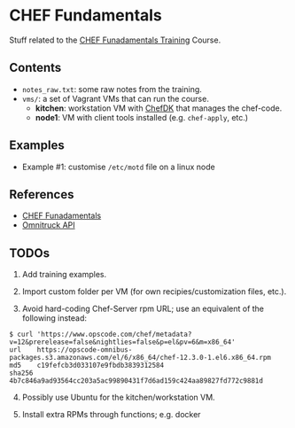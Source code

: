 # CHEF Fundamentals
Stuff related to the [CHEF Funadamentals Training](https://www.chef.io/training/#fundamentals) Course.

## Contents
- `notes_raw.txt`: some raw notes from the training.
- `vms/`: a set of Vagrant VMs that can run the course.
    - **kitchen**: workstation VM with [ChefDK](https://downloads.chef.io/chef-dk)
      that manages the chef-code.
    - **node1**: VM with client tools installed (e.g. `chef-apply`, etc.)

## Examples
- Example #1: customise  `/etc/motd` file on a linux node

## References
- [CHEF Funadamentals](https://www.chef.io/training/#fundamentals)
- [Omnitruck API](https://docs.chef.io/api_omnitruck.html)

## TODOs
1) Add training examples.

2) Import custom folder per VM (for own recipies/customization files, etc.).

3) Avoid hard-coding Chef-Server rpm URL; use an equivalent of the following instead:

```
$ curl 'https://www.opscode.com/chef/metadata?v=12&prerelease=false&nightlies=false&p=el&pv=6&m=x86_64'
url    https://opscode-omnibus-packages.s3.amazonaws.com/el/6/x86_64/chef-12.3.0-1.el6.x86_64.rpm
md5    c19fefcb3d033107e9fbdb3839312584
sha256 4b7c846a9ad93564cc203a5ac99890431f7d6ad159c424aa89827fd772c9881d
```

4) Possibly use Ubuntu for the kitchen/workstation VM.

5) Install extra RPMs through functions; e.g. docker
